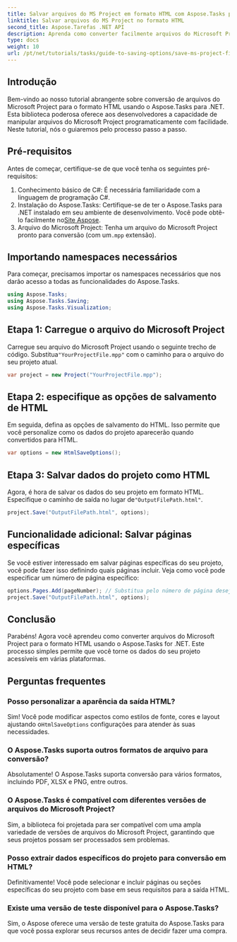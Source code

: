 ```yaml
---
title: Salvar arquivos do MS Project em formato HTML com Aspose.Tasks para .NET
linktitle: Salvar arquivos do MS Project no formato HTML
second_title: Aspose.Tarefas .NET API
description: Aprenda como converter facilmente arquivos do Microsoft Project (.mpp) para o formato HTML usando o Aspose.Tasks for .NET. Este tutorial abrangente fornece instruções passo a passo, incluindo como carregar arquivos de projeto, personalizar a saída HTML e salvar páginas específicas.
type: docs
weight: 10
url: /pt/net/tutorials/tasks/guide-to-saving-options/save-ms-project-files-to-html-format/
---
```

## Introdução

Bem-vindo ao nosso tutorial abrangente sobre conversão de arquivos do Microsoft Project para o formato HTML usando o Aspose.Tasks para .NET. Esta biblioteca poderosa oferece aos desenvolvedores a capacidade de manipular arquivos do Microsoft Project programaticamente com facilidade. Neste tutorial, nós o guiaremos pelo processo passo a passo.

## Pré-requisitos

Antes de começar, certifique-se de que você tenha os seguintes pré-requisitos:

1. Conhecimento básico de C#: É necessária familiaridade com a linguagem de programação C#.
2.  Instalação do Aspose.Tasks: Certifique-se de ter o Aspose.Tasks para .NET instalado em seu ambiente de desenvolvimento. Você pode obtê-lo facilmente no[Site Aspose](https://www.aspose.com).
3.  Arquivo do Microsoft Project: Tenha um arquivo do Microsoft Project pronto para conversão (com um`.mpp` extensão).

## Importando namespaces necessários

Para começar, precisamos importar os namespaces necessários que nos darão acesso a todas as funcionalidades do Aspose.Tasks.

```csharp
using Aspose.Tasks;
using Aspose.Tasks.Saving;
using Aspose.Tasks.Visualization;
```

## Etapa 1: Carregue o arquivo do Microsoft Project

 Carregue seu arquivo do Microsoft Project usando o seguinte trecho de código. Substitua`"YourProjectFile.mpp"` com o caminho para o arquivo do seu projeto atual.

```csharp
var project = new Project("YourProjectFile.mpp");
```

## Etapa 2: especifique as opções de salvamento de HTML

Em seguida, defina as opções de salvamento do HTML. Isso permite que você personalize como os dados do projeto aparecerão quando convertidos para HTML.

```csharp
var options = new HtmlSaveOptions();
```

## Etapa 3: Salvar dados do projeto como HTML

 Agora, é hora de salvar os dados do seu projeto em formato HTML. Especifique o caminho de saída no lugar de`"OutputFilePath.html"`.

```csharp
project.Save("OutputFilePath.html", options);
```

## Funcionalidade adicional: Salvar páginas específicas

Se você estiver interessado em salvar páginas específicas do seu projeto, você pode fazer isso definindo quais páginas incluir. Veja como você pode especificar um número de página específico:

```csharp
options.Pages.Add(pageNumber); // Substitua pelo número de página desejado
project.Save("OutputFilePath.html", options);
```

## Conclusão

Parabéns! Agora você aprendeu como converter arquivos do Microsoft Project para o formato HTML usando o Aspose.Tasks for .NET. Este processo simples permite que você torne os dados do seu projeto acessíveis em várias plataformas.

## Perguntas frequentes

### Posso personalizar a aparência da saída HTML?
 Sim! Você pode modificar aspectos como estilos de fonte, cores e layout ajustando o`HtmlSaveOptions` configurações para atender às suas necessidades.

### O Aspose.Tasks suporta outros formatos de arquivo para conversão?
Absolutamente! O Aspose.Tasks suporta conversão para vários formatos, incluindo PDF, XLSX e PNG, entre outros.

### O Aspose.Tasks é compatível com diferentes versões de arquivos do Microsoft Project?
Sim, a biblioteca foi projetada para ser compatível com uma ampla variedade de versões de arquivos do Microsoft Project, garantindo que seus projetos possam ser processados sem problemas.

### Posso extrair dados específicos do projeto para conversão em HTML?
Definitivamente! Você pode selecionar e incluir páginas ou seções específicas do seu projeto com base em seus requisitos para a saída HTML.

### Existe uma versão de teste disponível para o Aspose.Tasks?
Sim, o Aspose oferece uma versão de teste gratuita do Aspose.Tasks para que você possa explorar seus recursos antes de decidir fazer uma compra.